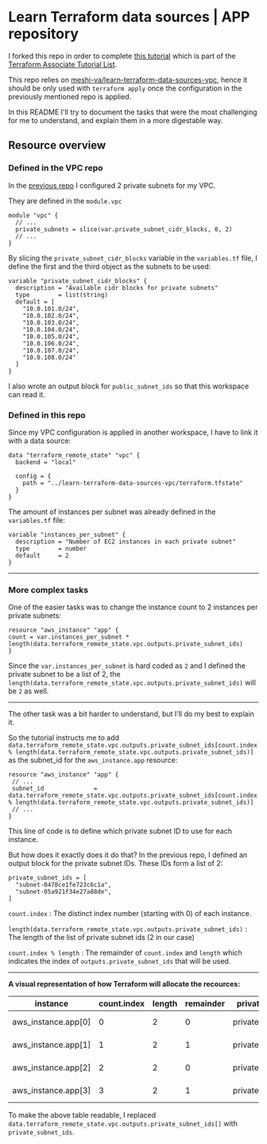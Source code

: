# Learn Terraform data sources | APP repository

I forked this repo in order to complete [this tutorial](https://learn.hashicorp.com/tutorials/terraform/data-sources?in=terraform/certification-associate-tutorials) which is part of the [Terraform Associate Tutorial List](https://learn.hashicorp.com/collections/terraform/certification-associate-tutorials).

This repo relies on [meshi-va/learn-terraform-data-sources-vpc](https://github.com/meshi-va/learn-terraform-data-sources-vpc), hence it should be only used with `terraform apply` once the configuration in the previously mentioned repo is applied. 

In this README I'll try to document the tasks that were the most challenging for me to understand, and explain them in a more digestable way.

## Resource overview

### Defined in the VPC repo

In the [previous repo](https://github.com/meshi-va/learn-terraform-data-sources-vpc) I configured 2 private subnets for my VPC.

They are defined in the `module.vpc` 

```
module "vpc" {
  // ...
  private_subnets = slice(var.private_subnet_cidr_blocks, 0, 2)
  // ...
}
```
By slicing the `private_subnet_cidr_blocks` variable in the `variables.tf` file, I define the first and the third object as the subnets to be used:

```
variable "private_subnet_cidr_blocks" {
  description = "Available cidr blocks for private subnets"
  type        = list(string)
  default = [
    "10.0.101.0/24",
    "10.0.102.0/24",
    "10.0.103.0/24",
    "10.0.104.0/24",
    "10.0.105.0/24",
    "10.0.106.0/24",
    "10.0.107.0/24",
    "10.0.108.0/24"
  ]
}
```

I also wrote an output block for `public_subnet_ids` so that this workspace can read it.

### Defined in this repo

Since my VPC configuration is applied in another workspace, I have to link it with a data source:

```
data "terraform_remote_state" "vpc" {
  backend = "local"

  config = {
    path = "../learn-terraform-data-sources-vpc/terraform.tfstate"
  }
}
```
The amount of instances per subnet was already defined in the `variables.tf` file:

```
variable "instances_per_subnet" {
  description = "Number of EC2 instances in each private subnet"
  type        = number
  default     = 2
}
```

---

### More complex tasks

One of the easier tasks was to change the instance count to 2 instances per private subnets:

```
resource "aws_instance" "app" {
count = var.instances_per_subnet * length(data.terraform_remote_state.vpc.outputs.private_subnet_ids)
}
```
Since the `var.instances_per_subnet` is hard coded as `2` and I defined the private subnet to be a list of 2, the `length(data.terraform_remote_state.vpc.outputs.private_subnet_ids)` will be `2` as well.

---

The other task was a bit harder to understand, but I'll do my best to explain it.

So the tutorial instructs me to add `data.terraform_remote_state.vpc.outputs.private_subnet_ids[count.index % length(data.terraform_remote_state.vpc.outputs.private_subnet_ids)]` as the subnet_id for the `aws_instance.app` resource:

```
resource "aws_instance" "app" {
 // ...
 subnet_id              = data.terraform_remote_state.vpc.outputs.private_subnet_ids[count.index % length(data.terraform_remote_state.vpc.outputs.private_subnet_ids)]
 // ...
}
```

This line of code is to define which private subnet ID to use for each instance.

But how does it exactly does it do that?
In the previous repo, I defined an output block for the private subnet IDs. These IDs form a list of 2:

```
private_subnet_ids = [
  "subnet-0478ce1fe723c6c1a",
  "subnet-05a921f34e27a88de",
]
```

`count.index`
: The distinct index number (starting with 0) of each instance. 

`length(data.terraform_remote_state.vpc.outputs.private_subnet_ids)`
: The length of the list of private subnet ids (2 in our case)

`count.index % length`
: The remainder of `count.index` and `length` which indicates the index of `outputs.private_subnet_ids` that will be used.

---

**A visual representation of how Terraform will allocate the recources:**

| instance | count.index | length | remainder |  private_subnet_ids | subnet id |
| ----------- | ----------- | ----------- | ----------- | ----------- | ----------- |
| aws_instance.app[0] | 0 | 2 | 0 | private_subnet_ids[0] | subnet-0478ce1fe723c6c1a |
| aws_instance.app[1] | 1 | 2 | 1 | private_subnet_ids[1] | subnet-05a921f34e27a88de |
| aws_instance.app[2] | 2 | 2 | 0 | private_subnet_ids[0] | subnet-0478ce1fe723c6c1a |
| aws_instance.app[3] | 3 | 2 | 1 | private_subnet_ids[1] | subnet-05a921f34e27a88de |

To make the above table readable, I replaced `data.terraform_remote_state.vpc.outputs.private_subnet_ids[]` with `private_subnet_ids`.
